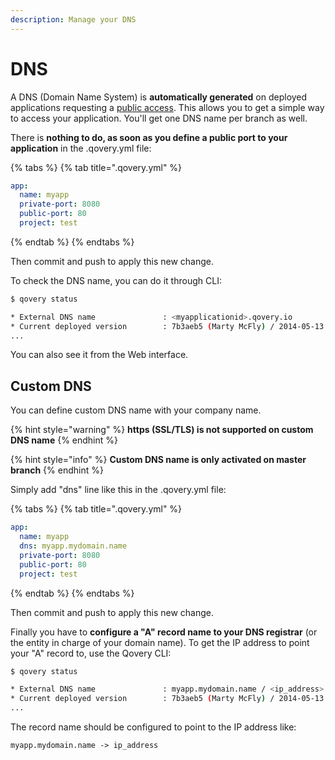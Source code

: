 ```yaml
---
description: Manage your DNS
---
```


# DNS

A DNS \(Domain Name System\) is **automatically generated** on deployed applications requesting a [public access](./#public-access). This allows you to get a simple way to access your application. You'll get one DNS name per branch as well.

There is **nothing to do, as soon as you define a public port to your application** in the .qovery.yml file:

{% tabs %}
{% tab title=".qovery.yml" %}
```yaml
app:
  name: myapp
  private-port: 8080
  public-port: 80
  project: test
```
{% endtab %}
{% endtabs %}

Then commit and push to apply this new change.

To check the DNS name, you can do it through CLI:

```bash
$ qovery status

* External DNS name               : <myapplicationid>.qovery.io
* Current deployed version        : 7b3aeb5 (Marty McFly) / 2014-05-13 02:56
...
```

You can also see it from the Web interface.

## Custom DNS

You can define custom DNS name with your company name.

{% hint style="warning" %}
**https \(SSL/TLS\) is not supported on custom DNS name**
{% endhint %}

{% hint style="info" %}
**Custom DNS name is only activated on master branch**
{% endhint %}

Simply add "dns" line like this in the .qovery.yml file: 

{% tabs %}
{% tab title=".qovery.yml" %}
```yaml
app:
  name: myapp
  dns: myapp.mydomain.name
  private-port: 8080
  public-port: 80
  project: test
```
{% endtab %}
{% endtabs %}

Then commit and push to apply this new change.

Finally you have to **configure a "A" record name to your DNS registrar** \(or the entity in charge of your domain name\). To get the IP address to point your "A" record to, use the Qovery CLI:

```bash
$ qovery status

* External DNS name               : myapp.mydomain.name / <ip_address>
* Current deployed version        : 7b3aeb5 (Marty McFly) / 2014-05-13 02:56
...
```

The record name should be configured to point to the IP address like:

`myapp.mydomain.name -> ip_address`



